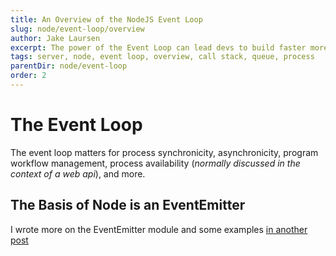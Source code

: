 ```yaml
---
title: An Overview of the NodeJS Event Loop
slug: node/event-loop/overview
author: Jake Laursen
excerpt: The power of the Event Loop can lead devs to build faster more reliable node processes
tags: server, node, event loop, overview, call stack, queue, process
parentDir: node/event-loop
order: 2
---
```


# The Event Loop
The event loop matters for process synchronicity, asynchronicity, program workflow management, process availability (_normally discussed in the context of a web api_), and more.  

## The Basis of Node is an EventEmitter
I wrote more on the EventEmitter module and some examples [in another post](/node/event-loop/event-emitters)
